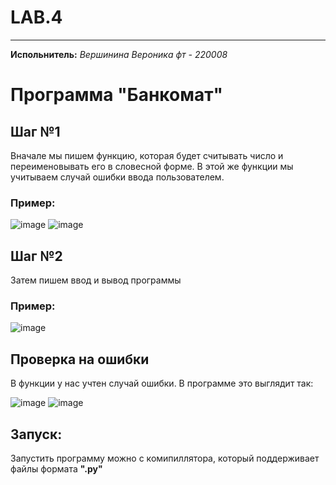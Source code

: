 # LAB.4
____
__Испольнитель:__
*Вершинина Вероника фт - 220008*
# Программа "Банкомат"
## Шаг №1
Вначале мы пишем функцию, которая будет считывать число и переименовывать его в словесной форме. В этой же функции мы учитываем случай ошибки ввода пользователем.
### Пример:

![image](https://github.com/Nemious/LAB.4/assets/146121558/2b0e54af-87e7-4ae7-b267-44f7bebd6147)
![image](https://github.com/Nemious/LAB.4/assets/146121558/bf9de77e-6e10-45c4-b202-b0fe316e84d7)

## Шаг №2
Затем пишем ввод и вывод программы
### Пример:

![image](https://github.com/Nemious/LAB.4/assets/146121558/0aed722c-4711-4397-b904-7bc35e082a9c)


## Проверка на ошибки 
В функции у нас учтен случай ошибки. В программе это выглядит так: 

![image](https://github.com/Nemious/LAB.4/assets/146121558/c9425bbe-2501-426e-9d65-11b73ca02010)
![image](https://github.com/Nemious/LAB.4/assets/146121558/8dd18f10-3497-47a1-b74b-0e3477612db5)

## Запуск:
Запустить программу можно с комипиллятора, который поддерживает файлы формата __".py"__

